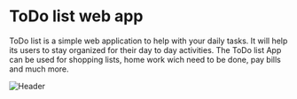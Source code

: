 # ToDo list web app

ToDo list is a simple web application to help with your daily tasks. It will help its users to stay organized for their day to day activities.
The ToDo list App can be used for shopping lists, home work wich need to be done, pay bills and much more.

![Header](https://github.com/Yups11/to-do-list-project/blob/main/images/readme-photo1.png)
